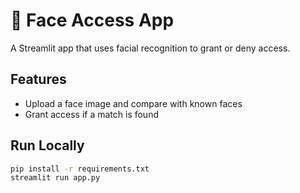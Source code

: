 # 🔐 Face Access App

A Streamlit app that uses facial recognition to grant or deny access.

## Features
- Upload a face image and compare with known faces
- Grant access if a match is found

## Run Locally

```bash
pip install -r requirements.txt
streamlit run app.py
```
